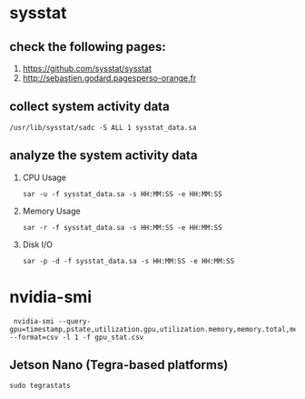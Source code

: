 # sysstat
## check the following pages:
1. https://github.com/sysstat/sysstat
2. http://sebastien.godard.pagesperso-orange.fr

## collect system activity data

    /usr/lib/sysstat/sadc -S ALL 1 sysstat_data.sa

## analyze the system activity data

1. CPU Usage

    `sar -u -f sysstat_data.sa -s HH:MM:SS -e HH:MM:SS`

2. Memory Usage

    `sar -r -f sysstat_data.sa -s HH:MM:SS -e HH:MM:SS`

3. Disk I/O

    `sar -p -d -f sysstat_data.sa -s HH:MM:SS -e HH:MM:SS`

# nvidia-smi

     nvidia-smi --query-gpu=timestamp,pstate,utilization.gpu,utilization.memory,memory.total,memory.free,memory.used --format=csv -l 1 -f gpu_stat.csv 

## Jetson Nano (Tegra-based platforms)

    sudo tegrastats
